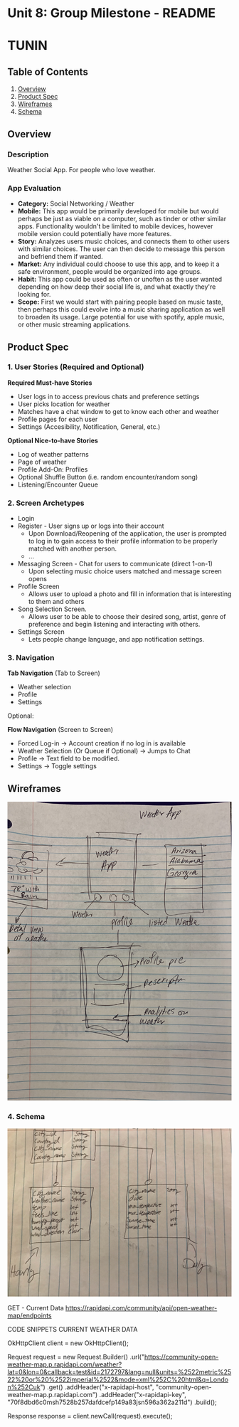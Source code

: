 Unit 8: Group Milestone - README
===



# TUNIN

## Table of Contents
1. [Overview](#Overview)
2. [Product Spec](#Product-Spec)
3. [Wireframes](#Wireframes)
4. [Schema](#Schema)

## Overview
### Description
Weather Social App. For people who love weather.

### App Evaluation
- **Category:** Social Networking / Weather
- **Mobile:** This app would be primarily developed for mobile but would perhaps be just as viable on a computer, such as tinder or other similar apps. Functionality wouldn't be limited to mobile devices, however mobile version could potentially have more features.
- **Story:** Analyzes users music choices, and connects them to other users with similar choices. The user can then decide to message this person and befriend them if wanted.
- **Market:** Any individual could choose to use this app, and to keep it a safe environment, people would be organized into age groups.
- **Habit:** This app could be used as often or unoften as the user wanted depending on how deep their social life is, and what exactly they're looking for.
- **Scope:** First we would start with pairing people based on music taste, then perhaps this could evolve into a music sharing application as well to broaden its usage. Large potential for use with spotify, apple music, or other music streaming applications.

## Product Spec
### 1. User Stories (Required and Optional)

**Required Must-have Stories**

* User logs in to access previous chats and preference settings
* User picks location for weather
* Matches have a chat window to get to know each other and weather
* Profile pages for each user
* Settings (Accesibility, Notification, General, etc.)

**Optional Nice-to-have Stories**

* Log of weather patterns
* Page of weather 
* Profile Add-On: Profiles
* Optional Shuffle Button (i.e. random encounter/random song)
* Listening/Encounter Queue

### 2. Screen Archetypes

* Login 
* Register - User signs up or logs into their account
   * Upon Download/Reopening of the application, the user is prompted to log in to gain access to their profile information to be properly matched with another person. 
   * ...
* Messaging Screen - Chat for users to communicate (direct 1-on-1)
   * Upon selecting music choice users matched and message screen opens
* Profile Screen 
   * Allows user to upload a photo and fill in information that is interesting to them and others
* Song Selection Screen.
   * Allows user to be able to choose their desired song, artist, genre of preference and begin listening and interacting with others.
* Settings Screen
   * Lets people change language, and app notification settings.

### 3. Navigation

**Tab Navigation** (Tab to Screen)

* Weather selection
* Profile
* Settings

Optional:

**Flow Navigation** (Screen to Screen)
* Forced Log-in -> Account creation if no log in is available
* Weather Selection (Or Queue if Optional) -> Jumps to Chat
* Profile -> Text field to be modified. 
* Settings -> Toggle settings

## Wireframes
<img src="Weather.jpg" width=800><br>

### 4. Schema
<img src="schema.jpg" width=800><br>

GET - Current Data
https://rapidapi.com/community/api/open-weather-map/endpoints

CODE SNIPPETS
CURRENT WEATHER DATA 

OkHttpClient client = new OkHttpClient();

Request request = new Request.Builder()
	.url("https://community-open-weather-map.p.rapidapi.com/weather?lat=0&lon=0&callback=test&id=2172797&lang=null&units=%2522metric%2522%20or%20%2522imperial%2522&mode=xml%252C%20html&q=London%252Cuk")
	.get()
	.addHeader("x-rapidapi-host", "community-open-weather-map.p.rapidapi.com")
	.addHeader("x-rapidapi-key", "70f8dbd6c0msh7528b257dafdcefp149a83jsn596a362a211d")
	.build();

Response response = client.newCall(request).execute();




